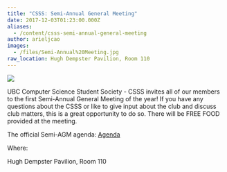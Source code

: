 ```yaml
---
title: "CSSS: Semi-Annual General Meeting"
date: 2017-12-03T01:23:00.000Z
aliases:
  - /content/csss-semi-annual-general-meeting
author: arieljcao
images:
  - /files/Semi-Annual%20Meeting.jpg
raw_location: Hugh Dempster Pavilion, Room 110
---
```


![](/files/Semi-Annual%20Meeting.jpg)

UBC Computer Science Student Society - CSSS invites all of our members to the first Semi-Annual General Meeting of the year! If you have any questions about the CSSS or like to give input about the club and discuss club matters, this is a great opportunity to do so. There will be FREE FOOD provided at the meeting.

The official Semi-AGM agenda: [Agenda](https://docs.google.com/document/d/1Fb5_Kjim88rCFa36qr8Eji64NNUzl0EG19WWCq4qCkA/edit)

Where: 

Hugh Dempster Pavilion, Room 110
